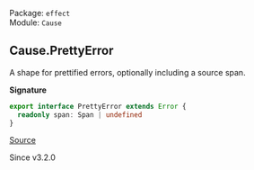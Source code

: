 Package: `effect`<br />
Module: `Cause`<br />

## Cause.PrettyError

A shape for prettified errors, optionally including a source span.

**Signature**

```ts
export interface PrettyError extends Error {
  readonly span: Span | undefined
}
```

[Source](https://github.com/Effect-TS/effect/tree/main/packages/effect/src/Cause.ts#L1523)

Since v3.2.0